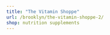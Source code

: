 ```yaml
---
title: "The Vitamin Shoppe"
url: /brooklyn/the-vitamin-shoppe-2/
shop: nutrition supplements
---
```

